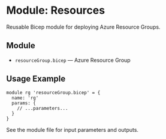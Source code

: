 # Module: Resources

Reusable Bicep module for deploying Azure Resource Groups.

## Module
- `resourceGroup.bicep` — Azure Resource Group

## Usage Example
```bicep
module rg 'resourceGroup.bicep' = {
  name: 'rg'
  params: {
    // ...parameters...
  }
}
```

See the module file for input parameters and outputs.
